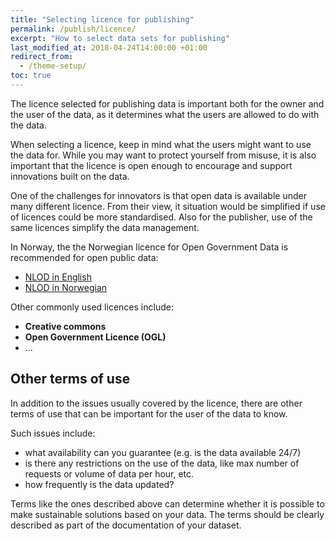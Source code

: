 ```yaml
---
title: "Selecting licence for publishing"
permalink: /publish/licence/
excerpt: "How to select data sets for publishing"
last_modified_at: 2018-04-24T14:00:00 +01:00
redirect_from:
  - /theme-setup/
toc: true
---
```


The licence selected for publishing data is important both for the owner and the user of the data, as it determines what the users are allowed to do with the data.

When selecting a licence, keep in mind what the users might want to use the data for. While you may want to protect yourself from misuse, it is also important that the licence is open enough to encourage and support innovations built on the data. 

One of the challenges for innovators is that open data is available under many different licence. From their view, it situation would be simplified if use of licences could be more standardised. Also for the publisher, use of the same licences simplify the data management. 

In Norway, the the Norwegian licence for Open Government Data is recommended for open public data:
- [NLOD in English](https://data.norge.no/nlod/en)
- [NLOD in Norwegian](https://data.norge.no/nlod/no)

Other commonly used licences include:
- **Creative commons**
- **Open Government Licence (OGL)**
- ...

## Other terms of use

In addition to the issues usually covered by the licence, there are other terms of use that can be important for the user of the data to know.

Such issues include:
- what availability can you guarantee (e.g. is the data available 24/7)
- is there any restrictions on the use of the data, like max number of requests or volume of data per hour, etc.
- how frequently is the data updated?

Terms like the ones described above can determine whether it is possible to make sustainable solutions based on your data. The terms should be clearly described as part of the documentation of your dataset. 
